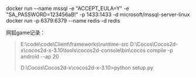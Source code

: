 

docker run --name mssql -e "ACCEPT_EULA=Y" -e "SA_PASSWORD=123456aB!"  -p 1433:1433 -d microsoft/mssql-server-linux
docker run -p 6379:6379 --name redis -d redis

网狐game记录：

> E:\code\code\Client\frameworks\runtime-src
> D:\Cocos\Cocos2d-x\cocos2d-x-3.10\tools\cocos2d-console\bin\cocos compile -p android --ap 20
>
> D:\Cocos\Cocos2d-x\cocos2d-x-3.10>python setup.py

